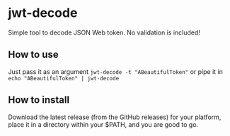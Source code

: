 # jwt-decode

Simple tool to decode JSON Web token. No validation is included!

## How to use

Just pass it as an argument `jwt-decode -t "ABeautifulToken"`
or pipe it in `echo "ABeautifulToken" | jwt-decode`

## How to install

Download the latest release (from the GitHub releases) for your platform, place it in a directory within your $PATH, and you are good to go.

